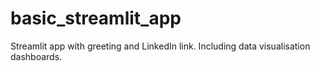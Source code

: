 # basic_streamlit_app
Streamlit app with greeting and LinkedIn link.
Including data visualisation dashboards.
